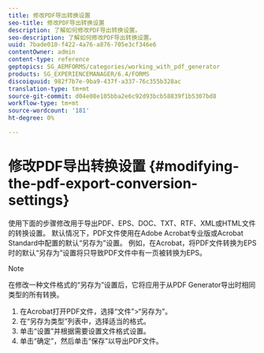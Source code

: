 ```yaml
---
title: 修改PDF导出转换设置
seo-title: 修改PDF导出转换设置
description: 了解如何修改PDF导出转换设置。
seo-description: 了解如何修改PDF导出转换设置。
uuid: 7bade010-f422-4a76-a876-705e3cf346e6
contentOwner: admin
content-type: reference
geptopics: SG_AEMFORMS/categories/working_with_pdf_generator
products: SG_EXPERIENCEMANAGER/6.4/FORMS
discoiquuid: 982f7b7e-9ba9-437f-a337-76c355b328ac
translation-type: tm+mt
source-git-commit: d04e08e105bba2e6c92d93bcb58839f1b5307bd8
workflow-type: tm+mt
source-wordcount: '181'
ht-degree: 0%

---
```



# 修改PDF导出转换设置 {#modifying-the-pdf-export-conversion-settings}

使用下面的步骤修改用于导出PDF、EPS、DOC、TXT、RTF、XML或HTML文件的转换设置。 默认情况下，PDF文件使用在Adobe Acrobat专业版或Acrobat Standard中配置的默认“另存为”设置。 例如，在Acrobat，将PDF文件转换为EPS时的默认“另存为”设置将只导致PDF文件中有一页被转换为EPS。

>[!NOTE]
>
>在修改一种文件格式的“另存为”设置后，它将应用于从PDF Generator导出时相同类型的所有转换。

1. 在Acrobat打开PDF文件，选择“文件”>“另存为”。
1. 在“另存为类型”列表中，选择适当的格式。
1. 单击“设置”并根据需要设置文件格式设置。
1. 单击“确定”，然后单击“保存”以导出PDF文件。


